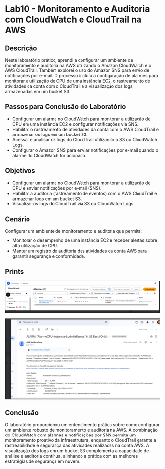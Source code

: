 # Lab10 - Monitoramento e Auditoria com CloudWatch e CloudTrail na AWS

## Descrição

Neste laboratório prático, aprendi a configurar um ambiente de monitoramento e auditoria na AWS utilizando o Amazon CloudWatch e o AWS CloudTrail. Também explorei o uso do Amazon SNS para envio de notificações por e-mail. O processo incluiu a configuração de alarmes para monitorar a utilização de CPU de uma instância EC2, o rastreamento de atividades da conta com o CloudTrail e a visualização dos logs armazenados em um bucket S3.

## Passos para Conclusão do Laboratório

- Configurar um alarme no CloudWatch para monitorar a utilização de CPU em uma instância EC2 e configurar notificações via SNS.
- Habilitar o rastreamento de atividades da conta com o AWS CloudTrail e armazenar os logs em um bucket S3.
- Acessar e analisar os logs do CloudTrail utilizando o S3 ou CloudWatch Logs.
- Configurar o Amazon SNS para enviar notificações por e-mail quando o alarme do CloudWatch for acionado.

## Objetivos

- Configurar um alarme no CloudWatch para monitorar a utilização de CPU e enviar notificações por e-mail (SNS).
- Habilitar a auditoria (rastreamento de eventos) com o AWS CloudTrail e armazenar logs em um bucket S3.
- Visualizar os logs do CloudTrail via S3 ou CloudWatch Logs.

## Cenário

Configurar um ambiente de monitoramento e auditoria que permita:
- Monitorar o desempenho de uma instância EC2 e receber alertas sobre alta utilização de CPU.
- Manter um registro de auditoria das atividades da conta AWS para garantir segurança e conformidade.

## Prints

![Alarme CPU - CloudWatch](lab10-alarme.png)

![Notificação SNS](lab10-sns-msg.png)



## Conclusão

O laboratório proporcionou um entendimento prático sobre como configurar um ambiente robusto de monitoramento e auditoria na AWS. A combinação do CloudWatch com alarmes e notificações por SNS permite um monitoramento proativo da infraestrutura, enquanto o CloudTrail garante a rastreabilidade e segurança das atividades realizadas na conta AWS. A visualização dos logs em um bucket S3 complementa a capacidade de análise e auditoria contínua, alinhando a prática com as melhores estratégias de segurança em nuvem.
